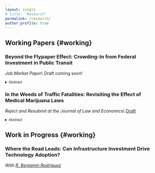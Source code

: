```yaml
---
layout: single
# title: "Research"
permalink: /research/
author_profile: true
---
```


## Working Papers {#working}

### Beyond the Flypaper Effect: Crowding-In from Federal Investment in Public Transit  
*Job Market Paper*\\
Draft coming soon!
<details style="font-size:0.8em;">
  <summary>Abstract</summary>
  
I study how targeted federal grants affect state and local transit spending. My analysis uses comprehensive
U.S. expenditure data from 2000–2019 and a plausibly exogenous shock from the 2009 American Recovery
and Reinvestment Act (ARRA). ARRA funds were apportioned to Urbanized Areas using pre-existing
formula programs, with amounts independent of potential changes in transit investment. Using ARRA
apportionments as an instrument, I find that each additional $1 of federal grants generates a $0.21 annual
increase in capital transit spending from all sources. This average reflects two distinct phases of the
dynamics between 2009 and 2019: an initial rise in federally funded expenditures with no displacement of
state or local spending (the flypaper effect), followed by substantial crowding-in of state investments. I
find that the additional funds were directed mainly toward upgrading existing buses rather than expanding
systems. Consistent with this pattern, Urbanized Areas receiving more federal grants did not experience
an increase in transit provision, while ridership rose only marginally. I propose a novel mechanism for the
crowding-in of state investment: federal grants empowered local transit agencies, strengthening their ability
to negotiate additional state funding. This interpretation is consistent with the crowding-in being confined
to state sources and present in spending without economies of scale. Variation in crowding-in strength
across states with different institutional characteristics provides further support for this mechanism
</details>

### In the Weeds of Traffic Fatalities: Revisiting the Effect of Medical Marijuana Laws  
*Reject and Resubmit at the Journal of Law and Economics*\\
[Draft](/files/In_the_Weeds_of_Traffic_Fatalities.pdf)
<details style="font-size:0.8em;">
  <summary>Abstract</summary>
  
This study re-examines the finding by Anderson, Hansen, and Rees (2013) that medical marijuana lawsdecrease traffic fatality rates by 10.4%. I demonstrate that legalizing states were already experiencing
declining fatalities prior to legalization, even after controlling for state-specific linear trends in a Two-Way
Fixed Effects model. To address these pre-trends, I apply the Imputation Procedure (IP) by Borusyak,
Jaravel, and Spiess (2024), which estimates state-specific trends using only not-yet-treated observations.
Depending on the inclusion of potentially confounding covariates, my IP estimates suggest either a 12%increase or a zero effect on fatalities. I also show that the average state effect differs substantially from
the average individual effect, indicating large heterogeneity across states. Much of the original negative
result is driven by California, which accounts for over half of the population-weighted estimate. This
state consistently exhibits one of the largest estimated negative effects and one of the steepest negative
pre-trends.
</details>

## Work in Progress {#working}

### Where the Road Leads: Can Infrastructure Investment Drive Technology Adoption?
*With <a href="https://sites.google.com/umd.edu/rbenjaminrodriguez/">R. Benjamin Rodriguez</a>*